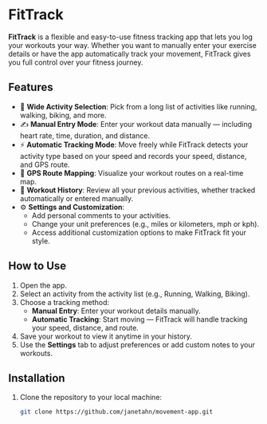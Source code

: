# FitTrack

**FitTrack** is a flexible and easy-to-use fitness tracking app that lets you log your workouts your way. Whether you want to manually enter your exercise details or have the app automatically track your movement, FitTrack gives you full control over your fitness journey.

## Features
- 🏃 **Wide Activity Selection**: Pick from a long list of activities like running, walking, biking, and more.
- ✍️ **Manual Entry Mode**: Enter your workout data manually — including heart rate, time, duration, and distance.
- ⚡ **Automatic Tracking Mode**: Move freely while FitTrack detects your activity type based on your speed and records your speed, distance, and GPS route.
- 📍 **GPS Route Mapping**: Visualize your workout routes on a real-time map.
- 📖 **Workout History**: Review all your previous activities, whether tracked automatically or entered manually.
- ⚙️ **Settings and Customization**:
  - Add personal comments to your activities.
  - Change your unit preferences (e.g., miles or kilometers, mph or kph).
  - Access additional customization options to make FitTrack fit your style.

## How to Use
1. Open the app.
2. Select an activity from the activity list (e.g., Running, Walking, Biking).
3. Choose a tracking method:
   - **Manual Entry**: Enter your workout details manually.
   - **Automatic Tracking**: Start moving — FitTrack will handle tracking your speed, distance, and route.
4. Save your workout to view it anytime in your history.
5. Use the **Settings** tab to adjust preferences or add custom notes to your workouts.

## Installation
1. Clone the repository to your local machine:
   ```bash
   git clone https://github.com/janetahn/movement-app.git
